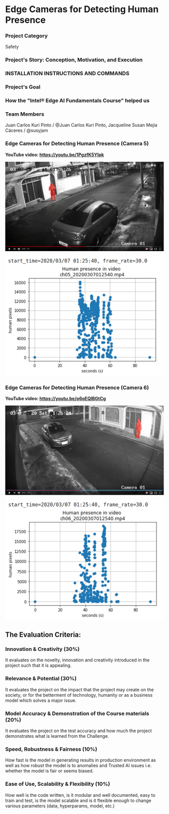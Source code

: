 # Edge Cameras for Detecting Human Presence

### Project Category
Safety

### Project's Story: Conception, Motivation, and Execution

### INSTALLATION INSTRUCTIONS AND COMMANDS

### Project's Goal

### How the "Intel® Edge AI Fundamentals Course" helped us

### Team Members

Juan Carlos Kuri Pinto / @Juan Carlos Kuri Pinto, Jacqueline Susan Mejía Cáceres / @susyjam 

### Edge Cameras for Detecting Human Presence (Camera 5)<br/>
<b>YouTube video: https://youtu.be/1PgzfK5YIpk</b>

![Camera 5](/images/cam5.jpg)

![Camera 5](/images/hist5.jpg)

### Edge Cameras for Detecting Human Presence (Camera 6)<br/>
<b>YouTube video: https://youtu.be/o6oEQlBGtCg</b>

![Camera 6](/images/cam6.jpg)

![Camera 6](/images/hist6.jpg)

## The Evaluation Criteria:

### Innovation & Creativity (30%) 
It evaluates on the novelty, innovation and creativity introduced in the project such that it is appealing.

### Relevance & Potential (30%) 
It evaluates the project on the impact that the project may create on the society, or for the betterment of technology, humanity or as a business model which solves a major issue.

### Model Accuracy & Demonstration of the Course materials (20%) 
It evaluates the project on the test accuracy and how much the project demonstrates what is learned from the Challenge.

### Speed, Robustness & Fairness (10%) 
How fast is the model in generating results in production environment as well as how robust the model is to anomalies and Trusted AI issues i.e. whether the model is fair or seems biased.

### Ease of Use, Scalability & Flexibility (10%) 
How well is the code written, is it modular and well documented, easy to train and test, is the model scalable and is it flexible enough to change various parameters (data, hyperparams, model, etc.)
